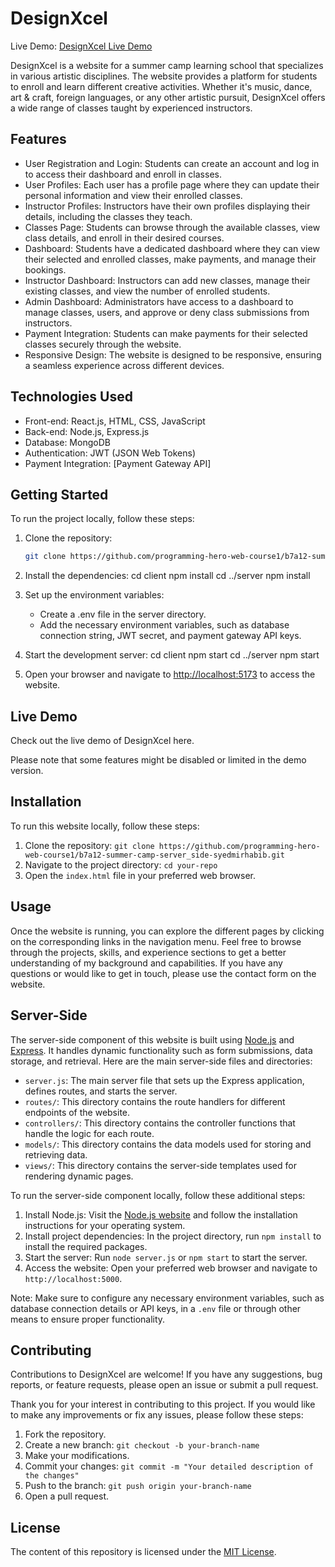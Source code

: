 # DesignXcel

Live Demo: [DesignXcel Live Demo](https://designxcel.web.app/)

DesignXcel is a website for a summer camp learning school that specializes in various artistic disciplines. The website provides a platform for students to enroll and learn different creative activities. Whether it's music, dance, art & craft, foreign languages, or any other artistic pursuit, DesignXcel offers a wide range of classes taught by experienced instructors.

## Features

- User Registration and Login: Students can create an account and log in to access their dashboard and enroll in classes.
- User Profiles: Each user has a profile page where they can update their personal information and view their enrolled classes.
- Instructor Profiles: Instructors have their own profiles displaying their details, including the classes they teach.
- Classes Page: Students can browse through the available classes, view class details, and enroll in their desired courses.
- Dashboard: Students have a dedicated dashboard where they can view their selected and enrolled classes, make payments, and manage their bookings.
- Instructor Dashboard: Instructors can add new classes, manage their existing classes, and view the number of enrolled students.
- Admin Dashboard: Administrators have access to a dashboard to manage classes, users, and approve or deny class submissions from instructors.
- Payment Integration: Students can make payments for their selected classes securely through the website.
- Responsive Design: The website is designed to be responsive, ensuring a seamless experience across different devices.

## Technologies Used

- Front-end: React.js, HTML, CSS, JavaScript
- Back-end: Node.js, Express.js
- Database: MongoDB
- Authentication: JWT (JSON Web Tokens)
- Payment Integration: [Payment Gateway API]

## Getting Started

To run the project locally, follow these steps:

1. Clone the repository:

   ```bash
   git clone https://github.com/programming-hero-web-course1/b7a12-summer-camp-server_side-syedmirhabib.git

2. Install the dependencies:
    cd client
    npm install
    cd ../server
    npm install

3. Set up the environment variables:

   - Create a .env file in the server directory.
   - Add the necessary environment variables, such as database connection string, JWT secret, and payment gateway API keys.

4. Start the development server:
    cd client
    npm start
    cd ../server
    npm start

5. Open your browser and navigate to <http://localhost:5173> to access the website.


## Live Demo

Check out the live demo of DesignXcel here.

Please note that some features might be disabled or limited in the demo version.

## Installation

To run this website locally, follow these steps:

1. Clone the repository: `git clone https://github.com/programming-hero-web-course1/b7a12-summer-camp-server_side-syedmirhabib.git`
2. Navigate to the project directory: `cd your-repo`
3. Open the `index.html` file in your preferred web browser.

## Usage

Once the website is running, you can explore the different pages by clicking on the corresponding links in the navigation menu. Feel free to browse through the projects, skills, and experience sections to get a better understanding of my background and capabilities. If you have any questions or would like to get in touch, please use the contact form on the website.

## Server-Side

The server-side component of this website is built using [Node.js](https://nodejs.org/) and [Express](https://expressjs.com/). It handles dynamic functionality such as form submissions, data storage, and retrieval. Here are the main server-side files and directories:

- `server.js`: The main server file that sets up the Express application, defines routes, and starts the server.
- `routes/`: This directory contains the route handlers for different endpoints of the website.
- `controllers/`: This directory contains the controller functions that handle the logic for each route.
- `models/`: This directory contains the data models used for storing and retrieving data.
- `views/`: This directory contains the server-side templates used for rendering dynamic pages.

To run the server-side component locally, follow these additional steps:

1. Install Node.js: Visit the [Node.js website](https://nodejs.org/) and follow the installation instructions for your operating system.
2. Install project dependencies: In the project directory, run `npm install` to install the required packages.
3. Start the server: Run `node server.js` or `npm start` to start the server.
4. Access the website: Open your preferred web browser and navigate to `http://localhost:5000`.

Note: Make sure to configure any necessary environment variables, such as database connection details or API keys, in a `.env` file or through other means to ensure proper functionality.


## Contributing

Contributions to DesignXcel are welcome! If you have any suggestions, bug reports, or feature requests, please open an issue or submit a pull request.

Thank you for your interest in contributing to this project. If you would like to make any improvements or fix any issues, please follow these steps:

1. Fork the repository.
2. Create a new branch: `git checkout -b your-branch-name`
3. Make your modifications.
4. Commit your changes: `git commit -m "Your detailed description of the changes"`
5. Push to the branch: `git push origin your-branch-name`
6. Open a pull request.

## License

The content of this repository is licensed under the [MIT License](LICENSE).
